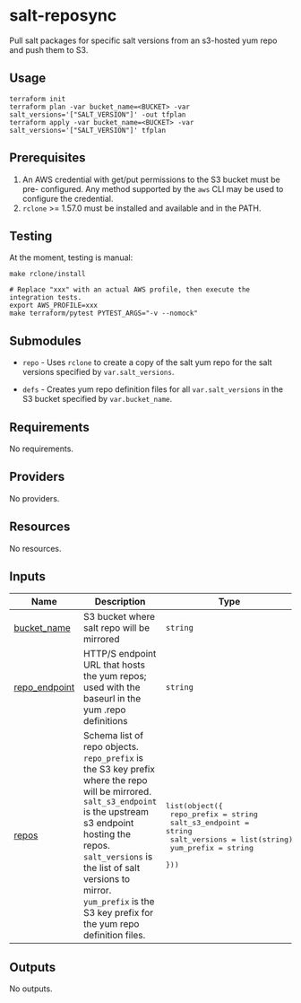 # salt-reposync
Pull salt packages for specific salt versions from an s3-hosted yum repo and
push them to S3.

## Usage

```
terraform init
terraform plan -var bucket_name=<BUCKET> -var salt_versions='["SALT_VERSION"]' -out tfplan
terraform apply -var bucket_name=<BUCKET> -var salt_versions='["SALT_VERSION"]' tfplan
```

## Prerequisites

1.  An AWS credential with get/put permissions to the S3 bucket must be pre-
    configured. Any method supported by the `aws` CLI may be used to configure
    the credential.
2.  `rclone` >= 1.57.0 must be installed and available and in the PATH.

## Testing

At the moment, testing is manual:

```
make rclone/install

# Replace "xxx" with an actual AWS profile, then execute the integration tests.
export AWS_PROFILE=xxx 
make terraform/pytest PYTEST_ARGS="-v --nomock"
```

## Submodules

*   `repo` - Uses `rclone` to create a copy of the salt yum repo for the salt
    versions specified by `var.salt_versions`.

*   `defs` - Creates yum repo definition files for all `var.salt_versions` in 
    the S3 bucket specified by `var.bucket_name`.

<!-- BEGIN TFDOCS -->
## Requirements

No requirements.

## Providers

No providers.

## Resources

No resources.

## Inputs

| Name | Description | Type | Default | Required |
|------|-------------|------|---------|:--------:|
| <a name="input_bucket_name"></a> [bucket\_name](#input\_bucket\_name) | S3 bucket where salt repo will be mirrored | `string` | n/a | yes |
| <a name="input_repo_endpoint"></a> [repo\_endpoint](#input\_repo\_endpoint) | HTTP/S endpoint URL that hosts the yum repos; used with the baseurl in the yum .repo definitions | `string` | n/a | yes |
| <a name="input_repos"></a> [repos](#input\_repos) | Schema list of repo objects. `repo_prefix` is the S3 key prefix where the repo will be mirrored. `salt_s3_endpoint` is the upstream s3 endpoint hosting the repos. `salt_versions` is the list of salt versions to mirror. `yum_prefix` is the S3 key prefix for the yum repo definition files. | <pre>list(object({<br>    repo_prefix      = string<br>    salt_s3_endpoint = string<br>    salt_versions    = list(string)<br>    yum_prefix       = string<br>  }))</pre> | n/a | yes |

## Outputs

No outputs.

<!-- END TFDOCS -->
